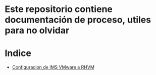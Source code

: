 # Este repositorio contiene documentación de proceso, utiles para no olvidar

# Indice
- [Configuracion de IMS VMware a RHVM ](ims_vmare_to_rhv.md)

